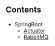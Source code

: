 ## Contents

* SpringBoot
  * [Actuator](https://github.com/huzhenjie/SpringCloudDemo/tree/master/background/src/main/java/com/scrat/background/module/actuator)
  * [RabbitMQ](https://github.com/huzhenjie/SpringCloudDemo/tree/master/background/src/main/java/com/scrat/background/module/queue)
